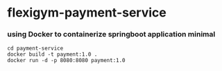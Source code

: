# flexigym-payment-service



### using Docker to containerize springboot application minimal
```
cd payment-service
docker build -t payment:1.0 .
docker run -d -p 8080:8080 payment:1.0
```
